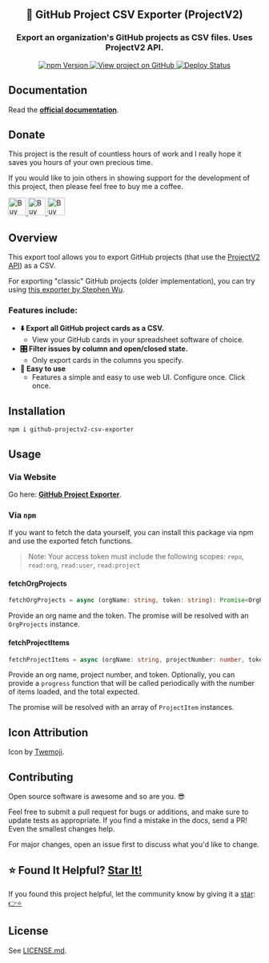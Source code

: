 <h2 align="center">
  📂 GitHub Project CSV Exporter (ProjectV2)
</h2>
<h3 align="center">
  Export an organization's GitHub projects as CSV files. Uses ProjectV2 API.
</h3>
<p align="center">
  <a href="https://badge.fury.io/js/github-projectv2-csv-exporter" target="_blank" rel="noopener noreferrer">
    <img src="https://badge.fury.io/js/github-projectv2-csv-exporter.svg" alt="npm Version" />
  </a>
  <a href="https://github.com/justinmahar/github-projectv2-csv-exporter/" target="_blank" rel="noopener noreferrer">
    <img src="https://img.shields.io/badge/GitHub-Source-success" alt="View project on GitHub" />
  </a>
  <a href="https://github.com/justinmahar/github-projectv2-csv-exporter/actions?query=workflow%3ADeploy" target="_blank" rel="noopener noreferrer">
    <img src="https://github.com/justinmahar/github-projectv2-csv-exporter/workflows/Deploy/badge.svg" alt="Deploy Status" />
  </a>
</p>

## Documentation

Read the **[official documentation](https://justinmahar.github.io/github-projectv2-csv-exporter/)**.

## Donate 

This project is the result of countless hours of work and I really hope it saves you hours of your own precious time.

If you would like to join others in showing support for the development of this project, then please feel free to buy me a coffee.

<a href="https://paypal.me/thejustinmahar/5">
  <img src="https://justinmahar.github.io/github-projectv2-csv-exporter/support/coffee-1.png" alt="Buy me a coffee" height="35" />
</a> <a href="https://paypal.me/thejustinmahar/15">
  <img src="https://justinmahar.github.io/github-projectv2-csv-exporter/support/coffee-3.png" alt="Buy me 3 coffees" height="35" />
</a> <a href="https://paypal.me/thejustinmahar/25">
  <img src="https://justinmahar.github.io/github-projectv2-csv-exporter/support/coffee-5.png" alt="Buy me 5 coffees" height="35" />
</a>

## Overview

This export tool allows you to export GitHub projects (that use the [ProjectV2 API](https://github.blog/changelog/2022-06-23-the-new-github-issues-june-23rd-update/)) as a CSV.

For exporting "classic" GitHub projects (older implementation), you can try using [this exporter by Stephen Wu](https://github.com/wustep/github-project-exporter).

### Features include:

- **⬇️ Export all GitHub project cards as a CSV.**
  - View your GitHub cards in your spreadsheet software of choice.
- **🎛️ Filter issues by column and open/closed state.**
  - Only export cards in the columns you specify.
- **🚀 Easy to use**
  - Features a simple and easy to use web UI. Configure once. Click once.

## Installation

```
npm i github-projectv2-csv-exporter
```

## Usage

### Via Website

Go here: **[GitHub Project Exporter](https://justinmahar.github.io/github-projectv2-csv-exporter/?path=/story/tools-github-project-exporter--exporter)**.

### Via `npm`

If you want to fetch the data yourself, you can install this package via npm and use the exported fetch functions.

> Note: Your access token must include the following scopes: `repo`, `read:org`, `read:user`, `read:project`

#### fetchOrgProjects

```ts
fetchOrgProjects = async (orgName: string, token: string): Promise<OrgProjects>
```

Provide an org name and the token. The promise will be resolved with an `OrgProjects` instance.


#### fetchProjectItems

```ts
fetchProjectItems = async (orgName: string, projectNumber: number, token: string, progress?: (loaded: number, total: number) => void): Promise<ProjectItem[]>
```

Provide an org name, project number, and token. Optionally, you can provide a `progress` function that will be called periodically with the number of items loaded, and the total expected.

The promise will be resolved with an array of `ProjectItem` instances.

## Icon Attribution

Icon by [Twemoji](https://github.com/twitter/twemoji).

## Contributing

Open source software is awesome and so are you. 😎

Feel free to submit a pull request for bugs or additions, and make sure to update tests as appropriate. If you find a mistake in the docs, send a PR! Even the smallest changes help.

For major changes, open an issue first to discuss what you'd like to change.

## ⭐ Found It Helpful? [Star It!](https://github.com/justinmahar/github-projectv2-csv-exporter/stargazers)

If you found this project helpful, let the community know by giving it a [star](https://github.com/justinmahar/github-projectv2-csv-exporter/stargazers): [👉⭐](https://github.com/justinmahar/github-projectv2-csv-exporter/stargazers)

## License

See [LICENSE.md](https://justinmahar.github.io/github-projectv2-csv-exporter/?path=/story/license--page).